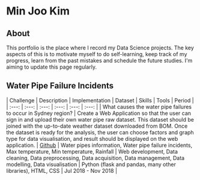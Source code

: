# Min Joo Kim

## About
This portfolio is the place where I record my Data Science projects. The key aspects of this is to motivate myself to do self-learning, keep track of my progress, learn from the past mistakes and schedule the future studies. I'm aiming to update this page regularly.  

## Water Pipe Failure Incidents
| Challenge | Description | Implementation | Dataset | Skills | Tools | Period |
| :---: | :---: | :---: | :---: | :---: | :---: |
| What causes the water pipe failures to occur in Sydney region? | Create a Web Application so that the user can sign in and upload their own water pipe raw dataset. This dataset should be joined with the up-to-date weather dataset downloaded from BOM. Once the dataset is ready for the analysis, the user can choose factors and graph type for data visualisation, and result should be displayed on the web application. | [Github](https://github.com/melinoe024/Water-Pipe-Failure) | Water pipes information, Water pipe failure incidents, Max temperature, Min temperature, Rainfall | Web development, Data cleaning, Data preprocessing, Data acquisition, Data management, Data modelling, Data visualisation | Python (flask and pandas, many other libraries), HTML, CSS  | Jul 2018 - Nov 2018 |
